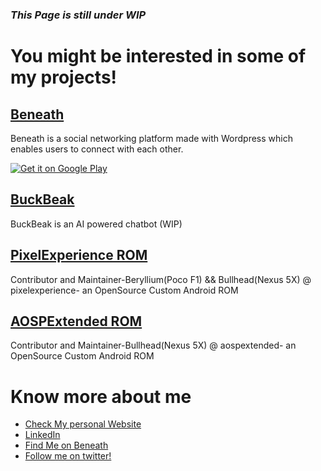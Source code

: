 ### *This Page is still under WIP*

# You might be interested in some of my projects!
## [Beneath](https://www.beneath.cf)
Beneath is a social networking platform made with Wordpress which enables users to connect with each other.

<a href="https://play.google.com/store/apps/details?id=com.beneath_cf.Beneath">
  <img alt="Get it on Google Play"
       src="https://developer.android.com/images/brand/en_generic_rgb_wo_45.png" />
</a>

## [BuckBeak](https://buckbeak.cf)
BuckBeak is an AI powered chatbot (WIP)

## [PixelExperience ROM](https://download.pixelexperience.org/lakshay18)
Contributor and Maintainer-Beryllium(Poco F1) && Bullhead(Nexus 5X) @ pixelexperience- an OpenSource Custom Android ROM

## [AOSPExtended ROM](https://downloads.aospextended.com/bullhead)
Contributor and Maintainer-Bullhead(Nexus 5X) @ aospextended- an OpenSource Custom Android ROM

# Know more about me 
   - [Check My personal Website](https://www.lakshay.me)
   - [LinkedIn](https://www.linkedin.com/in/lakshay-garg-5a8567154/)
   - [Find Me on Beneath](https://www.beneath.cf/members/lakshay/)
   - [Follow me on twitter!](https://twitter.com/lakshayg18)